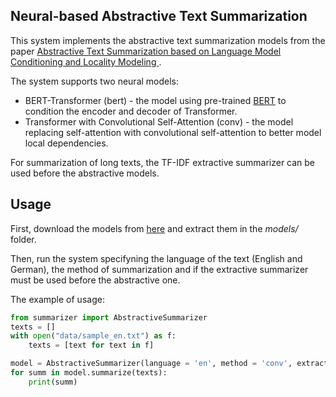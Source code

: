 ## Neural-based Abstractive Text Summarization

This system implements the abstractive text summarization models from the paper [Abstractive Text Summarization based on Language Model Conditioning and Locality Modeling
](https://arxiv.org/abs/2003.13027). 

The system supports two neural models:
* BERT-Transformer (bert) - the model using pre-trained [BERT](https://github.com/huggingface/transformers) to condition the encoder and decoder of Transformer.
* Transformer with Convolutional Self-Attention (conv) - the model replacing self-attention with convolutional self-attention to better model local dependencies.

For summarization of long texts, the TF-IDF extractive summarizer can be used before the abstractive models.

## Usage
First, download the models from [here](https://drive.google.com/file/d/1dDhfbRneUUNfVEMWB-fEpSqZz8VwsjID/view?usp=sharing) and extract them in the *models/* folder.

Then, run the system specifyning the language of the text (English and German), the method of summarization and if the extractive summarizer must be used before the abstractive one.

The example of usage:
```python
from summarizer import AbstractiveSummarizer
texts = []
with open("data/sample_en.txt") as f:
	texts = [text for text in f]

model = AbstractiveSummarizer(language = 'en', method = 'conv', extract = True)
for summ in model.summarize(texts):
	print(summ)
```
